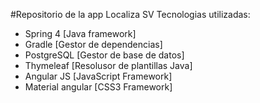 #Repositorio de la app Localiza SV
Tecnologias utilizadas:
* Spring 4 [Java framework]
* Gradle [Gestor de dependencias]
* PostgreSQL [Gestor de base de datos]
* Thymeleaf [Resolusor de plantillas Java]
* Angular JS [JavaScript Framework]
* Material angular [CSS3 Framework]
